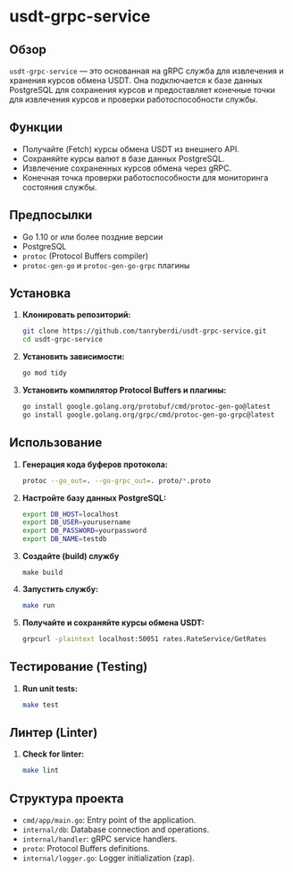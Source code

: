 # usdt-grpc-service

## Обзор
`usdt-grpc-service` — это основанная на gRPC служба для извлечения и хранения курсов обмена USDT. Она подключается к базе данных PostgreSQL для сохранения курсов и предоставляет конечные точки для извлечения курсов и проверки работоспособности службы.

## Функции
- Получайте (Fetch) курсы обмена USDT из внешнего API.
- Сохраняйте курсы валют в базе данных PostgreSQL.
- Извлечение сохраненных курсов обмена через gRPC.
- Конечная точка проверки работоспособности для мониторинга состояния службы.

## Предпосылки
- Go 1.10 or или более поздние версии
- PostgreSQL
- `protoc` (Protocol Buffers compiler)
- `protoc-gen-go` и `protoc-gen-go-grpc` плагины

## Установка

1. **Клонировать репозиторий:**
    ```sh
    git clone https://github.com/tanryberdi/usdt-grpc-service.git
    cd usdt-grpc-service
    ```

2. **Установить зависимости:**
    ```sh
    go mod tidy
    ```

3. **Установить компилятор Protocol Buffers и плагины:**
    ```sh
    go install google.golang.org/protobuf/cmd/protoc-gen-go@latest
    go install google.golang.org/grpc/cmd/protoc-gen-go-grpc@latest
    ```
   
## Использование

1. **Генерация кода буферов протокола:**
    ```sh
    protoc --go_out=. --go-grpc_out=. proto/*.proto
    ```

2. **Настройте базу данных PostgreSQL:**
    ```sh
    export DB_HOST=localhost
    export DB_USER=yourusername
    export DB_PASSWORD=yourpassword
    export DB_NAME=testdb
    ```
3. **Создайте (build) службу**
    ```shell
    make build
    ```

4. **Запустить службу:**
    ```sh
    make run
    ```
5. **Получайте и сохраняйте курсы обмена USDT:**
    ```sh
    grpcurl -plaintext localhost:50051 rates.RateService/GetRates
    ```


## Тестирование (Testing)

1. **Run unit tests:**
    ```sh
    make test 
    ```

## Линтер (Linter)

1. **Check for linter:**
    ```sh
    make lint 
    ```

## Структура проекта

- `cmd/app/main.go`: Entry point of the application.
- `internal/db`: Database connection and operations.
- `internal/handler`: gRPC service handlers.
- `proto`: Protocol Buffers definitions.
- `internal/logger.go`: Logger initialization (zap).
